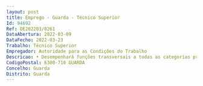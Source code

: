 ```yaml
--- 
layout: post
title: Emprego - Guarda - Técnico Superior
Id: 94692
Ref: OE202203/0261
DataAbertura: 2022-03-09
DataFecho: 2022-03-23
Trabalho: Técnico Superior
Empregador: Autoridade para as Condições do Trabalho
Descricao: • Desempenhará funções transversais a todas as categorias profissionais existentes na ACT, com exceção de Inspetor do Trabalho, tais como  elaborar e prestar apoio na elaboração de documentos de natureza técnica na área dos recursos humanos  • Elaborar e prestar apoio na elaboração de informações, ofícios, comunicações internas e notificações • Pesquisar e manter compilação da legislação atualizada nas matérias de recursos humanos  • Garantir o técnico administrativo necessário nos vários domínios de atuação do centro Local.• Poderá, ainda, ser afeto ao serviço informativo, quer presencial, telefónico e escrito.• Prestará ainda ações de sensibilização no âmbito das relações laborais e de SST.
CodigoPostal: 6300-710 GUARDA
Concelho: Guarda
Distrito: Guarda
--- 
```

